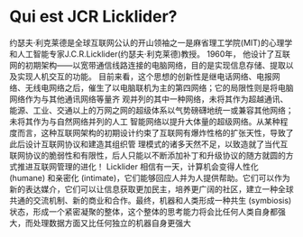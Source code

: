 # Qui est JCR Licklider?
约瑟夫·利克莱德是全球互联网公认的开山领袖之一是麻省理工学院(MIT)的心理学和人工智能专家J.C.R.Licklider(约瑟夫·利克莱德)教授。 1960年， 他设计了互联网的初期架构——以宽带通信线路连接的电脑网络，目的是实现信息存储、提取以及实现人机交互的功能。
目前来看，这个思想的创新性是继电话网络、电报网络、无线电网络之后，催生了以电脑联机为主的第四网络；它的局限性则是将电脑网络作为与其他通讯网络等量齐 观并列的其中一种网络，未将其作为超越通讯、能源、工业、交通以上的万网之网的超级体系以气势磅礴地统一或兼容其他网络；未将其作为与自然网络并列的人工 智能网络以提升大体量的超级网络。从某种程度而言，这种互联网架构的初期设计约束了互联网有爆炸性格的扩张天性，导致了此后设计互联网协议和建造其组织管 理模式的诸多天然不足，以致造就了当代互联网协议的脆弱性和有限性，后人只能以不断添加补丁和升级协议的随方就圆的方式推进互联网管理的进化！
 Licklider 相信有一天，计算机会变得人性化 (humane) 和亲密化 (intimate)，它们能够回应人并为人提供帮助。它们可以作为新的表达媒介，它们可以让信息获取更加民主，培养更广阔的社区，建立一种全球共通的交流机制、新的商业和合作。最终，机器和人类形成一种共生 (symbiosis) 状态，形成一个紧密凝聚的整体，这个整体的思考能力将会比任何人类自身都强大，而处理数据方面又比任何独立的机器自身更强大


